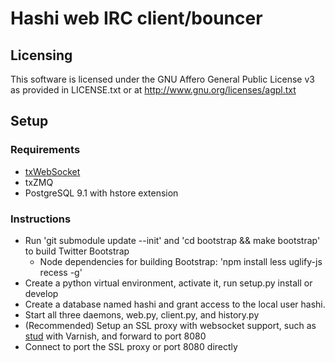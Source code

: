 # Hashi web IRC client/bouncer

## Licensing

This software is licensed under the GNU Affero General Public License v3 as provided in LICENSE.txt or at http://www.gnu.org/licenses/agpl.txt


## Setup

### Requirements

  * [txWebSocket](https://github.com/wulczer/txWebSocket)
  * txZMQ
  * PostgreSQL 9.1 with hstore extension

### Instructions

  * Run 'git submodule update --init' and 'cd bootstrap && make bootstrap' to build Twitter Bootstrap
    * Node dependencies for building Bootstrap: 'npm install less uglify-js recess -g'
  * Create a python virtual environment, activate it, run setup.py install or develop
  * Create a database named hashi and grant access to the local user hashi.
  * Start all three daemons, web.py, client.py, and history.py
  * (Recommended) Setup an SSL proxy with websocket support, such as [stud](https://github.com/bumptech/stud) with Varnish, and forward to port 8080
  * Connect to port the SSL proxy or port 8080 directly
